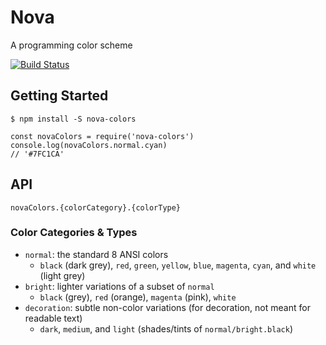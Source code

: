 # Nova

A programming color scheme

[![Build Status](https://travis-ci.org/trevordmiller/nova-colors.svg?branch=master)](https://travis-ci.org/trevordmiller/nova-colors)

## Getting Started

`$ npm install -S nova-colors`

```
const novaColors = require('nova-colors')
console.log(novaColors.normal.cyan)
// '#7FC1CA'
```

## API

```
novaColors.{colorCategory}.{colorType}
```

### Color Categories & Types

- `normal`: the standard 8 ANSI colors
  - `black` (dark grey), `red`, `green`, `yellow`, `blue`, `magenta`, `cyan`, and `white` (light grey)
- `bright`: lighter variations of a subset of `normal`
  - `black` (grey), `red` (orange), `magenta` (pink), `white`
- `decoration`: subtle non-color variations (for decoration, not meant for readable text)
  - `dark`, `medium`, and `light` (shades/tints of `normal/bright.black`)
